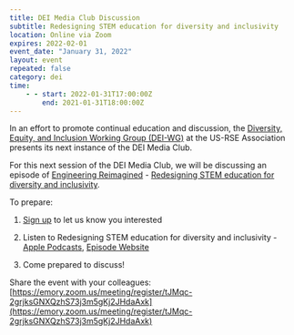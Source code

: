 ```yaml
---
title: DEI Media Club Discussion
subtitle: Redesigning STEM education for diversity and inclusivity
location: Online via Zoom
expires: 2022-02-01
event_date: "January 31, 2022"
layout: event
repeated: false
category: dei
time:
    - - start: 2022-01-31T17:00:00Z
        end: 2021-01-31T18:00:00Z
---
```


In an effort to promote continual education and discussion, the [Diversity,
Equity, and Inclusion Working Group
(DEI-WG)](https://us-rse.org/about/working-groups/#diversity-equity-and-inclusion-dei)
at the US-RSE Association presents its next instance of the DEI Media Club.

For this next session of the DEI Media Club, we will be discussing an episode
of [Engineering Reimagined](https://podcasts.apple.com/us/podcast/engineering-reimagined/id1450207189) - [Redesigning STEM education for diversity and inclusivity](https://podcasts.apple.com/ph/podcast/redesigning-stem-education-for-diversity-and-inclusivity/id1450207189?i=1000444578488).

To prepare:

1. [Sign
   up](https://emory.zoom.us/meeting/register/tJMqc-2grjksGNXQzhS73j3m5gKj2JHdaAxk)
   to let us know you interested

2. Listen to Redesigning STEM education for diversity and inclusivity - [Apple
   Podcasts](https://podcasts.apple.com/ph/podcast/redesigning-stem-education-for-diversity-and-inclusivity/id1450207189?i=1000444578488), [Episode Website](https://omny.fm/shows/engineering-reimagined/redesigning-stem-education-for-diversity-and-inclu)

3. Come prepared to discuss!

Share the event with your colleagues:
[https://emory.zoom.us/meeting/register/tJMqc-2grjksGNXQzhS73j3m5gKj2JHdaAxk](https://emory.zoom.us/meeting/register/tJMqc-2grjksGNXQzhS73j3m5gKj2JHdaAxk)
